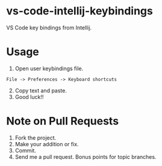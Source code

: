 # vs-code-intellij-keybindings
VS Code key bindings from Intellij.

# Usage
1. Open user keybindings file.
```
File -> Preferences -> Keyboard shortcuts
```
2. Copy text and paste.
3. Good luck!!

# Note on Pull Requests
1. Fork the project.
2. Make your addition or fix.
3. Commit.
4. Send me a pull request. Bonus points for topic branches.
